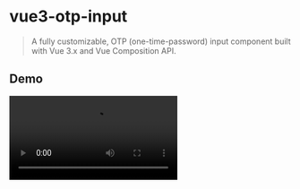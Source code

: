 # vue3-otp-input

> A fully customizable, OTP (one-time-password) input component built with Vue 3.x and Vue Composition API.

## Demo

<video src='./demo.mov' alt="demo" />

<!-- ![Gifphy](https://media.giphy.com/media/W4RTzsjgQF447EfNPX/giphy.gif) -->

## Installation

To install the latest stable version:

```
npm i vue3-otp-input
```

OR

```
yarn add vue3-otp-input
```

Code example:

### 1/3. Register as a Vue component locally OR

```javascript

<script>
// Import in a Vue component
import VOtpInput from 'vue3-otp-input';

export default defineComponent({
  name: 'App',
  components: {
    VOtpInput,
  },
  setup() {
    const otpInput = ref(null)

    const handleOnComplete = (value: string) => {
      console.log('OTP completed: ', value);
    };

    const handleOnChange = (value: string) => {
      console.log('OTP changed: ', value);
    };

     const clearInput = () => {
      otpInput.value.clearInput()
    }

    return { handleOnComplete, handleOnChange, clearInput, otpInput };
  },
});
</script>

```

### 1/3. Register as a Vue component globally

```js
//  main.js or main.ts
import { createApp } from 'vue'
import App from './App.vue'

import VOtpInput from "vue3-otp-input";

const app = createApp(App)

app.component('v-otp-input', VOtpInput).mount('#app')

```

### 2/3. Use the registered component in your Vue template

```html
<template>
  <div style="display: flex; flex-direction: row;">
    <v-otp-input
      ref="otpInput"
      input-classes="otp-input"
      separator="-"
      :num-inputs="4"
      :should-auto-focus="true"
      :is-input-num="true"
      @on-change="handleOnChange"
      @on-complete="handleOnComplete"
    />
  </div>
  <button @click="clearInput()">Clear Input</button>
</template>
```

### 3/3 [Optional]. Some basic styling options

```css
<style>
.otp-input {
  width: 40px;
  height: 40px;
  padding: 5px;
  margin: 0 10px;
  font-size: 20px;
  border-radius: 4px;
  border: 1px solid rgba(0, 0, 0, 0.3);
  text-align: center;
}
</style>
```

## Props

<table>
  <tr>
    <th>Name<br></th>
    <th>Type</th>
    <th>Required</th>
    <th>Default</th>
    <th>Description</th>
  </tr>
  <tr>
    <td>num-inputs</td>
    <td>number</td>
    <td><strong>true</strong></td>
    <td>4</td>
    <td>Number of OTP inputs to be rendered.</td>
  </tr>
  <tr>
    <td>separator</td>
    <td>component<br></td>
    <td>false</td>
    <td></td>
    <td>Provide a custom separator between inputs by passing a component. For instance, <code>&lt;span&gt;-&lt;/span&gt;</code> would add <code>-</code> between each input</td>
  </tr>
  <tr>
    <td>input-classes</td>
    <td>className (string)</td>
    <td>false</td>
    <td>none</td>
    <td>Style applied or class passed to each input.</td>
  </tr>
  <tr>
      <td>input-type</td>
      <td>string</td>
      <td>false</td>
      <td>"tel"</td>
      <td>Input type. Optional value: "password", "number", "tel".</td>
    </tr>
  <tr>
    <td>should-auto-focus</td>
    <td>boolean</td>
    <td>false</td>
    <td>false</td>
    <td>Auto focuses input on inital page load.</td>
  </tr>
</table>

## Methods

<table>
  <tr>
    <th>Name<br></th>
    <th>Description</th>
  </tr>
  <tr>
     <td>clearInput()</td>
     <td>Use with ref for clearing all otp inputs, see code example section.</td>
  </tr>
</table>

## Events

<table>
  <tr>
    <th>Name<br></th>
    <th>Description</th>
  </tr>
  <tr>
     <td>on-change</td>
     <td>Return OTP code was changing when we made a change in inputs.</td>
    </tr>
  <tr>
    <td>on-complete</td>
    <td>Return OTP code typed in inputs.</td>
  </tr>
</table>

## License

[MIT](https://choosealicense.com/licenses/mit/)

## Contributing

Contributions are always welcome!

See `contributing.md` for ways to get started.

Please adhere to this project's `code of conduct`.

## Appendix

This component is a rewite of the original [vue-otp-input](https://github.com/bachdgvn/vue-otp-input) component to support Vue 3.x and Vue Composition API. Feel free to use it in your project, report bugs and make PR 👏🏽.
